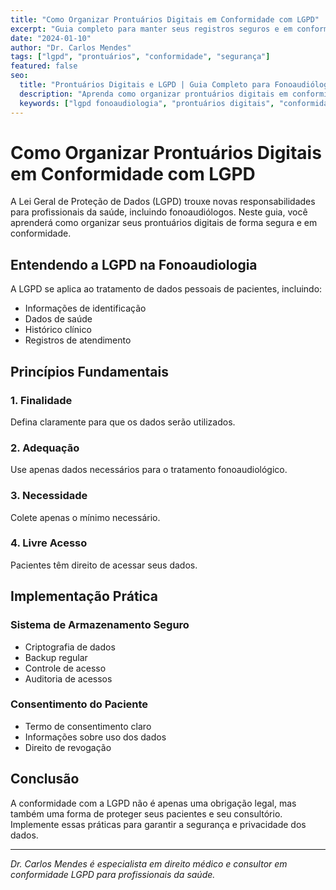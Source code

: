 ```yaml
---
title: "Como Organizar Prontuários Digitais em Conformidade com LGPD"
excerpt: "Guia completo para manter seus registros seguros e em conformidade legal."
date: "2024-01-10"
author: "Dr. Carlos Mendes"
tags: ["lgpd", "prontuários", "conformidade", "segurança"]
featured: false
seo:
  title: "Prontuários Digitais e LGPD | Guia Completo para Fonoaudiólogos"
  description: "Aprenda como organizar prontuários digitais em conformidade com a LGPD. Guia prático para fonoaudiólogos."
  keywords: ["lgpd fonoaudiologia", "prontuários digitais", "conformidade legal", "proteção dados"]
---
```


# Como Organizar Prontuários Digitais em Conformidade com LGPD

A Lei Geral de Proteção de Dados (LGPD) trouxe novas responsabilidades para profissionais da saúde, incluindo fonoaudiólogos. Neste guia, você aprenderá como organizar seus prontuários digitais de forma segura e em conformidade.

## Entendendo a LGPD na Fonoaudiologia

A LGPD se aplica ao tratamento de dados pessoais de pacientes, incluindo:

- Informações de identificação
- Dados de saúde
- Histórico clínico
- Registros de atendimento

## Princípios Fundamentais

### 1. Finalidade
Defina claramente para que os dados serão utilizados.

### 2. Adequação
Use apenas dados necessários para o tratamento fonoaudiológico.

### 3. Necessidade
Colete apenas o mínimo necessário.

### 4. Livre Acesso
Pacientes têm direito de acessar seus dados.

## Implementação Prática

### Sistema de Armazenamento Seguro
- Criptografia de dados
- Backup regular
- Controle de acesso
- Auditoria de acessos

### Consentimento do Paciente
- Termo de consentimento claro
- Informações sobre uso dos dados
- Direito de revogação

## Conclusão

A conformidade com a LGPD não é apenas uma obrigação legal, mas também uma forma de proteger seus pacientes e seu consultório. Implemente essas práticas para garantir a segurança e privacidade dos dados.

---

*Dr. Carlos Mendes é especialista em direito médico e consultor em conformidade LGPD para profissionais da saúde.*
